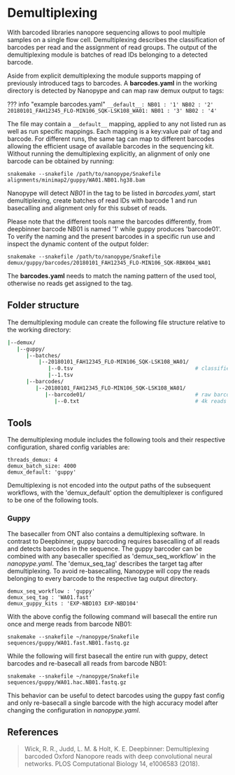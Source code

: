 # Demultiplexing

With barcoded libraries nanopore sequencing allows to pool multiple samples on a single flow cell. Demultiplexing describes the classification of barcodes per read and the assignment of read groups. The output of the demultiplexing module is batches of read IDs belonging to a detected barcode.

Aside from explicit demultiplexing the module supports mapping of previously introduced tags to barcodes. A **barcodes.yaml** in the working directory is detected by Nanopype and can map raw demux output to tags:

??? info "example barcodes.yaml"
    ```
    __default__:
        NB01 : '1'
        NB02 : '2'
    20180101_FAH12345_FLO-MIN106_SQK-LSK108_WA01:
        NB01 : '3'
        NB02 : '4'
    ```

The file may contain a `__default__` mapping, applied to any not listed run as well as run specific mappings. Each mapping is a key:value pair of tag and barcode. For different runs, the same tag can map to different barcodes allowing the efficient usage of available barcodes in the sequencing kit. Without running the demultiplexing explicitly, an alignment of only one barcode can be obtained by running:

```
snakemake --snakefile /path/to/nanopype/Snakefile alignments/minimap2/guppy/WA01.NB01.hg38.bam
```

Nanopype will detect *NB01* in the tag to be listed in *barcodes.yaml*, start demultiplexing, create batches of read IDs with barcode 1 and run basecalling and alignment only for this subset of reads.

Please note that the different tools name the barcodes differently, from deepbinner barcode NB01 is named '1' while guppy produces 'barcode01'. To verify the naming and the present barcodes in a specific run use and inspect the dynamic content of the output folder:

```
snakemake --snakefile /path/to/nanopype/Snakefile demux/guppy/barcodes/20180101_FAH12345_FLO-MIN106_SQK-RBK004_WA01
```

The **barcodes.yaml** needs to match the naming pattern of the used tool, otherwise no reads get assigned to the tag.

## Folder structure

The demultiplexing module can create the following file structure relative to the working directory:

```sh
|--demux/
   |--guppy/
      |--batches/
          |--20180101_FAH12345_FLO-MIN106_SQK-LSK108_WA01/
             |--0.tsv                                       # classified batches
             |--1.tsv
      |--barcodes/
         |--20180101_FAH12345_FLO-MIN106_SQK-LSK108_WA01/
            |--barcode01/                                   # raw barcode for tag:barcode mapping
               |--0.txt                                     # 4k reads of barcode01
```

## Tools

The demultiplexing module includes the following tools and their respective configuration, shared config variables are:

```
threads_demux: 4
demux_batch_size: 4000
demux_default: 'guppy'
```

Demultiplexing is not encoded into the output paths of the subsequent workflows, with the 'demux_default' option the demultiplexer is configured to be one of the following tools.


### Guppy

The basecaller from ONT also contains a demultiplexing software. In contrast to Deepbinner, guppy barcoding requires basecalling of all reads and detects barcodes in the sequence. The guppy barcoder can be combined with any basecaller specified as 'demux_seq_workflow' in the *nanopype.yaml*. The 'demux_seq_tag' describes the target tag after demultiplexing. To avoid re-basecalling, Nanopype will copy the reads belonging to every barcode to the respective tag output directory.

```
demux_seq_workflow : 'guppy'
demux_seq_tag : 'WA01.fast'
demux_guppy_kits : 'EXP-NBD103 EXP-NBD104'
```

With the above config the following command will basecall the entire run once and merge reads from barcode NB01:

```
snakemake --snakefile ~/nanopype/Snakefile sequences/guppy/WA01.fast.NB01.fastq.gz
```

While the following will first basecall the entire run with guppy, detect barcodes and re-basecall all reads from barcode NB01:

```
snakemake --snakefile ~/nanopype/Snakefile sequences/guppy/WA01.hac.NB01.fastq.gz
```

This behavior can be useful to detect barcodes using the guppy fast config and only re-basecall a single barcode with the high accuracy model after changing the configuration in *nanopype.yaml*.

## References

> Wick, R. R., Judd, L. M. & Holt, K. E. Deepbinner: Demultiplexing barcoded Oxford Nanopore reads with deep convolutional neural networks. PLOS Computational Biology 14, e1006583 (2018).
